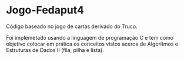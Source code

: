 # Jogo-Fedaput4
Código baseado no jogo de cartas derivado do Truco. 

Foi implemetado usando a linguagem de programação C e tem como objetivo colocar em prática os conceitos vistos
acerca de Algoritmos e Estruturas de Dados II (fila, pilha e lista).
